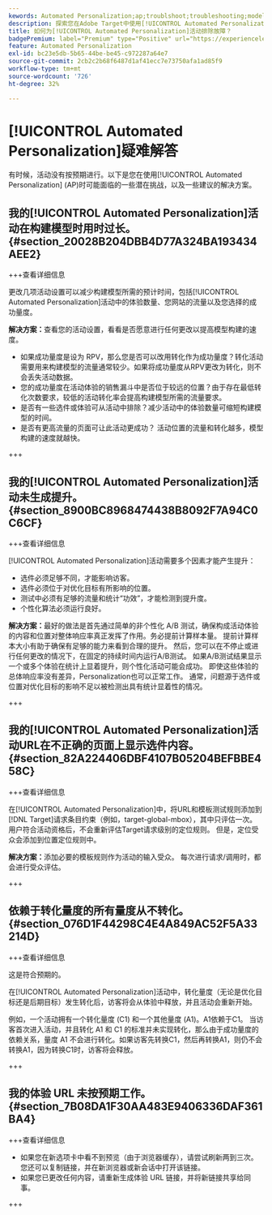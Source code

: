 ```yaml
---
kewords: Automated Personalization;ap;troublshoot;troubleshooting;model;lift
description: 探索您在Adobe Target中使用[!UICONTROL Automated Personalization] (AP)活动时可能面临的潜在挑战以及建议的解决方案。
title: 如何为[!UICONTROL Automated Personalization]活动排除故障？
badgePremium: label="Premium" type="Positive" url="https://experienceleague.adobe.com/docs/target/using/introduction/intro.html?lang=en#premium newtab=true" tooltip="查看Target Premium中包含的内容。"
feature: Automated Personalization
exl-id: bc23e5db-5b65-44be-be45-c972287a64e7
source-git-commit: 2cb2c2b68f6487d1af41ecc7e73750afa1ad85f9
workflow-type: tm+mt
source-wordcount: '726'
ht-degree: 32%

---
```


# [!UICONTROL Automated Personalization]疑难解答

有时候，活动没有按预期进行。以下是您在使用[!UICONTROL Automated Personalization] (AP)时可能面临的一些潜在挑战，以及一些建议的解决方案。

## 我的[!UICONTROL Automated Personalization]活动在构建模型时用时过长。 {#section_20028B204DBB4D77A324BA193434AEE2}

+++查看详细信息

更改几项活动设置可以减少构建模型所需的预计时间，包括[!UICONTROL Automated Personalization]活动中的体验数量、您网站的流量以及您选择的成功量度。

**解决方案：**&#x200B;查看您的活动设置，看看是否愿意进行任何更改以提高模型构建的速度。

* 如果成功量度是设为 RPV，那么您是否可以改用转化作为成功量度？转化活动需要用来构建模型的流量通常较少。如果将成功量度从RPV更改为转化，则不会丢失活动数据。
* 您的成功量度在活动体验的销售漏斗中是否位于较远的位置？由于存在最低转化次数要求，较低的活动转化率会提高构建模型所需的流量要求。
* 是否有一些选件或体验可从活动中排除？减少活动中的体验数量可缩短构建模型的时间。
* 是否有更高流量的页面可让此活动更成功？ 活动位置的流量和转化越多，模型构建的速度就越快。

+++

## 我的[!UICONTROL Automated Personalization]活动未生成提升。 {#section_8900BC8968474438B8092F7A94C0C6CF}

+++查看详细信息

[!UICONTROL Automated Personalization]活动需要多个因素才能产生提升：

* 选件必须足够不同，才能影响访客。
* 选件必须位于对优化目标有所影响的位置。
* 测试中必须有足够的流量和统计“功效”，才能检测到提升度。
* 个性化算法必须运行良好。

**解决方案：**&#x200B;最好的做法是首先通过简单的非个性化 A/B 测试，确保构成活动体验的内容和位置对整体响应率真正发挥了作用。务必提前计算样本量。 提前计算样本大小有助于确保有足够的能力来看到合理的提升。 然后，您可以在不停止或进行任何更改的情况下，在固定的持续时间内运行A/B测试。 如果A/B测试结果显示一个或多个体验在统计上显着提升，则个性化活动可能会成功。 即使这些体验的总体响应率没有差异，Personalization也可以正常工作。 通常，问题源于选件或位置对优化目标的影响不足以被检测出具有统计显着性的情况。

+++

## 我的[!UICONTROL Automated Personalization]活动URL在不正确的页面上显示选件内容。 {#section_82A224406DBF4107B05204BEFBBE458C}

+++查看详细信息

在[!UICONTROL Automated Personalization]中，将URL和模板测试规则添加到[!DNL Target]请求条目约束（例如，target-global-mbox），其中只评估一次。 用户符合活动资格后，不会重新评估Target请求级别的定位规则。 但是，定位受众会添加到位置定位规则中。

**解决方案：**&#x200B;添加必要的模板规则作为活动的输入受众。 每次进行请求/调用时，都会进行受众评估。

+++

## 依赖于转化量度的所有量度从不转化。 {#section_076D1F44298C4E4A849AC52F5A33214D}

+++查看详细信息

这是符合预期的。

在[!UICONTROL Automated Personalization]活动中，转化量度（无论是优化目标还是后期目标）发生转化后，访客将会从体验中释放，并且活动会重新开始。

例如，一个活动拥有一个转化量度 (C1) 和一个其他量度 (A1)。A1依赖于C1。 当访客首次进入活动，并且转化 A1 和 C1 的标准并未实现转化，那么由于成功量度的依赖关系，量度 A1 不会进行转化。如果访客先转换C1，然后再转换A1，则仍不会转换A1，因为转换C1时，访客将会释放。

+++

## 我的体验 URL 未按预期工作。 {#section_7B08DA1F30AA483E9406336DAF361BA4}

+++查看详细信息

* 如果您在新选项卡中看不到预览（由于浏览器缓存），请尝试刷新两到三次。 您还可以复制链接，并在新浏览器或新会话中打开该链接。
* 如果您已更改任何内容，请重新生成体验 URL 链接，并将新链接共享给同事。

+++

